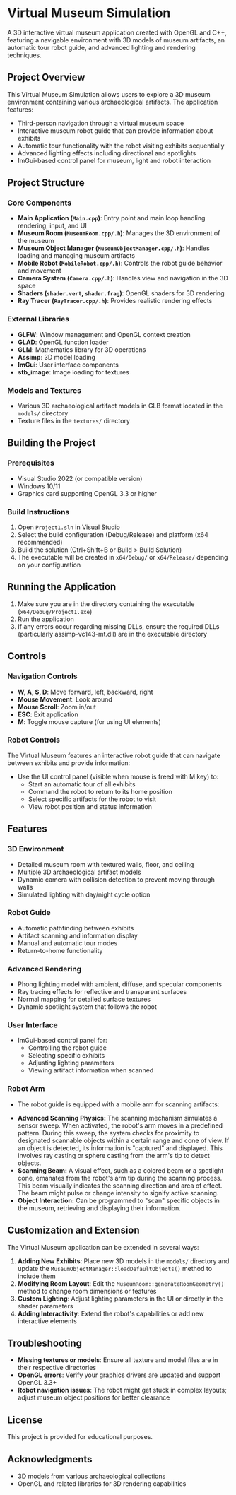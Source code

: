 # Virtual Museum Simulation

A 3D interactive virtual museum application created with OpenGL and C++, featuring a navigable environment with 3D models of museum artifacts, an automatic tour robot guide, and advanced lighting and rendering techniques.

## Project Overview

This Virtual Museum Simulation allows users to explore a 3D museum environment containing various archaeological artifacts. The application features:

- Third-person navigation through a virtual museum space
- Interactive museum robot guide that can provide information about exhibits
- Automatic tour functionality with the robot visiting exhibits sequentially
- Advanced lighting effects including directional and spotlights
- ImGui-based control panel for museum, light and robot interaction

## Project Structure

### Core Components

- **Main Application (`Main.cpp`)**: Entry point and main loop handling rendering, input, and UI
- **Museum Room (`MuseumRoom.cpp/.h`)**: Manages the 3D environment of the museum
- **Museum Object Manager (`MuseumObjectManager.cpp/.h`)**: Handles loading and managing museum artifacts
- **Mobile Robot (`MobileRobot.cpp/.h`)**: Controls the robot guide behavior and movement
- **Camera System (`Camera.cpp/.h`)**: Handles view and navigation in the 3D space
- **Shaders (`shader.vert`, `shader.frag`)**: OpenGL shaders for 3D rendering
- **Ray Tracer (`RayTracer.cpp/.h`)**: Provides realistic rendering effects

### External Libraries

- **GLFW**: Window management and OpenGL context creation
- **GLAD**: OpenGL function loader
- **GLM**: Mathematics library for 3D operations
- **Assimp**: 3D model loading
- **ImGui**: User interface components
- **stb_image**: Image loading for textures

### Models and Textures

- Various 3D archaeological artifact models in GLB format located in the `models/` directory
- Texture files in the `textures/` directory

## Building the Project

### Prerequisites

- Visual Studio 2022 (or compatible version)
- Windows 10/11
- Graphics card supporting OpenGL 3.3 or higher

### Build Instructions

1. Open `Project1.sln` in Visual Studio
2. Select the build configuration (Debug/Release) and platform (x64 recommended)
3. Build the solution (Ctrl+Shift+B or Build > Build Solution)
4. The executable will be created in `x64/Debug/` or `x64/Release/` depending on your configuration

## Running the Application

1. Make sure you are in the directory containing the executable (`x64/Debug/Project1.exe`)
2. Run the application
3. If any errors occur regarding missing DLLs, ensure the required DLLs (particularly assimp-vc143-mt.dll) are in the executable directory

## Controls

### Navigation Controls

- **W, A, S, D**: Move forward, left, backward, right
- **Mouse Movement**: Look around
- **Mouse Scroll**: Zoom in/out
- **ESC**: Exit application
- **M**: Toggle mouse capture (for using UI elements)

### Robot Controls

The Virtual Museum features an interactive robot guide that can navigate between exhibits and provide information:

- Use the UI control panel (visible when mouse is freed with M key) to:
  - Start an automatic tour of all exhibits
  - Command the robot to return to its home position
  - Select specific artifacts for the robot to visit
  - View robot position and status information

## Features

### 3D Environment

- Detailed museum room with textured walls, floor, and ceiling
- Multiple 3D archaeological artifact models
- Dynamic camera with collision detection to prevent moving through walls
- Simulated lighting with day/night cycle option

### Robot Guide

- Automatic pathfinding between exhibits
- Artifact scanning and information display
- Manual and automatic tour modes
- Return-to-home functionality

### Advanced Rendering

- Phong lighting model with ambient, diffuse, and specular components
- Ray tracing effects for reflective and transparent surfaces
- Normal mapping for detailed surface textures
- Dynamic spotlight system that follows the robot

### User Interface

- ImGui-based control panel for:
  - Controlling the robot guide
  - Selecting specific exhibits
  - Adjusting lighting parameters
  - Viewing artifact information when scanned

### Robot Arm

- The robot guide is equipped with a mobile arm for scanning artifacts:

*   **Advanced Scanning Physics:** The scanning mechanism simulates a sensor sweep. When activated, the robot's arm moves in a predefined pattern. During this sweep, the system checks for proximity to designated scannable objects within a certain range and cone of view. If an object is detected, its information is "captured" and displayed. This involves ray casting or sphere casting from the arm's tip to detect objects.
*   **Scanning Beam:** A visual effect, such as a colored beam or a spotlight cone, emanates from the robot's arm tip during the scanning process. This beam visually indicates the scanning direction and area of effect. The beam might pulse or change intensity to signify active scanning.
*   **Object Interaction:** Can be programmed to "scan" specific objects in the museum, retrieving and displaying their information.

## Customization and Extension

The Virtual Museum application can be extended in several ways:

1. **Adding New Exhibits**: Place new 3D models in the `models/` directory and update the `MuseumObjectManager::loadDefaultObjects()` method to include them
2. **Modifying Room Layout**: Edit the `MuseumRoom::generateRoomGeometry()` method to change room dimensions or features
3. **Custom Lighting**: Adjust lighting parameters in the UI or directly in the shader parameters
4. **Adding Interactivity**: Extend the robot's capabilities or add new interactive elements

## Troubleshooting

- **Missing textures or models**: Ensure all texture and model files are in their respective directories
- **OpenGL errors**: Verify your graphics drivers are updated and support OpenGL 3.3+
- **Robot navigation issues**: The robot might get stuck in complex layouts; adjust museum object positions for better clearance

## License

This project is provided for educational purposes.

## Acknowledgments

- 3D models from various archaeological collections
- OpenGL and related libraries for 3D rendering capabilities
